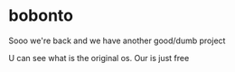 # bobonto

Sooo we're back and we have another good/dumb project

U can see what is the original os. Our is just free
